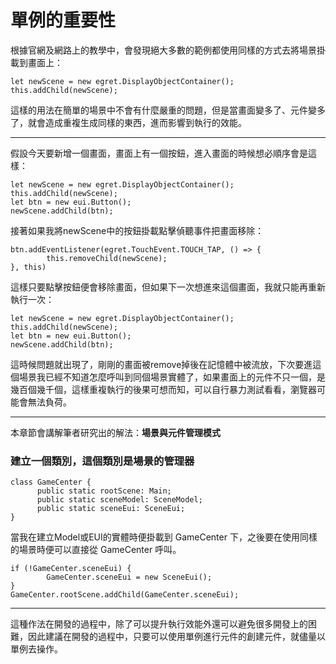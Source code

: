 # 單例的重要性

根據官網及網路上的教學中，會發現絕大多數的範例都使用同樣的方式去將場景掛載到畫面上：

```
let newScene = new egret.DisplayObjectContainer();
this.addChild(newScene);
```



這樣的用法在簡單的場景中不會有什麼嚴重的問題，但是當畫面變多了、元件變多了，就會造成重複生成同樣的東西，進而影響到執行的效能。

----

假設今天要新增一個畫面，畫面上有一個按鈕，進入畫面的時候想必順序會是這樣：

```
let newScene = new egret.DisplayObjectContainer();
this.addChild(newScene);
let btn = new eui.Button();
newScene.addChild(btn);
```

接著如果我將newScene中的按鈕掛載點擊偵聽事件把畫面移除：

```
btn.addEventListener(egret.TouchEvent.TOUCH_TAP, () => {
		this.removeChild(newScene);
}, this)
```

這樣只要點擊按鈕便會移除畫面，但如果下一次想進來這個畫面，我就只能再重新執行一次：

```
let newScene = new egret.DisplayObjectContainer();
this.addChild(newScene);
let btn = new eui.Button();
newScene.addChild(btn);
```

這時候問題就出現了，剛剛的畫面被remove掉後在記憶體中被流放，下次要進這個場景我已經不知道怎麼呼叫到同個場景實體了，如果畫面上的元件不只一個，是幾百個幾千個，這樣重複執行的後果可想而知，可以自行暴力測試看看，瀏覽器可能會無法負荷。

----

本章節會講解筆者研究出的解法：**場景與元件管理模式**

### 建立一個類別，這個類別是場景的管理器

```
class GameCenter {
	  public static rootScene: Main;
	  public static sceneModel: SceneModel;
	  public static sceneEui: SceneEui;
}
```

當我在建立Model或EUI的實體時便掛載到 GameCenter 下，之後要在使用同樣的場景時便可以直接從 GameCenter 呼叫。

```
if (!GameCenter.sceneEui) {
		GameCenter.sceneEui = new SceneEui();
}
GameCenter.rootScene.addChild(GameCenter.sceneEui);
```

----

這種作法在開發的過程中，除了可以提升執行效能外還可以避免很多開發上的困難，因此建議在開發的過程中，只要可以使用單例進行元件的創建元件，就儘量以單例去操作。